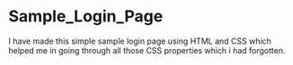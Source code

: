 # Sample_Login_Page
I have made this simple sample login page using HTML and CSS which helped me in going through all those CSS properties which i had forgotten.
